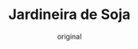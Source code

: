 ---
layout: post
layout-type: 1
title: "Jardineira de Soja"
description: "Guisado vegano reconfortante com nacos de soja, legumes e um toque de vinho tinto e especiarias"
keywords: "Guisado vegano, Nacos de soja, Guisado de legumes, Receita vegana saudável, Guisado com vinho tinto, Prato principal vegano, Legumes com soja, Guisado sem carne, Refeição vegana reconfortante, Cozinha plant-based"
permalink: /jardineira-de-soja/
type: ["Almoço/Jantar"]
image: "/assets/img/"
serve: 4 refeições
diet: ["s-frutos-secos","s-gluten"]
time-total: 50
time-prepar: 15
time-confe: 35
calorias: 237.5
proteinas: 15
lipidos: 7.5
hidratos: 30
author: original
new:
ingredients:
    - 120 gr | de Nacos de Soja
    - 1 c.sopa | de Sumo de Limão
    - 5 folhas | de Louro
    - 2 c.sopa | de Azeite
    - 1 | Cebola grande
    - 3 dentes | de Alho
    - 0.5 copo | de Vinho Tinto
    - 400 ml | de Molho de Tomate caseiro (ou tomate triturado enlatado)
    - 3 Batatas (descascadas e cortadas em cubos pequenos)
    - 2 Cenouras (cortadas em meias-rodelas)
    - 1 chávena | de Ervilhas
    - 1 c.chá | de Pimenta Preta
    - 1 c.chá | de Piri-piri
    - 2 c.chá | de Mostarda Dijon
    - ⁠1 c.chá | de Massa de Pimentão
    - 1 c.sopa | de Cominhos moídos
    - 1 c.sopa | de Alho em pó
    - 1 c.chá | de Paprika
    - "| Sal q.b."
    - "| Água q.b."
instructions:
    - Colocar os nacos de soja numa tigela, cobrir com água a ferver, adicionar o sumo de limão e 2 folhas de louro e deixar hidratar por alguns minutos. Após esse tempo, escorrer a soja e espremer bem para tirar toda água absorvida.
    - Aquecer o azeite numa panela, juntar a cebola cortada em meias-luas e refogar até dourar.
    - Adicionar o alho picado, os nacos de soja escorridos e 3 folhas de louro, misturar bem e deixar dourar, mexendo frequentemente para evitar que cole.
    - Regar com o vinho tinto e deixar o álcool evaporar.
    - Enquanto isso, descascar as batatas e cortar em cubos pequenos e cortar as cenouras em meias-rodelas.
    - Adicionar o molho de tomate à panela, completar com água até cobrir, deixar ferver e juntar as batatas e as cenouras. 
    - Temperar com sal, pimenta preta, piri-piri, mostarda Dijon, massa de pimentão, cominhos moídos, alho em pó e paprika. Misturar bem e tapar a panela. Cozinhar em lume brando por cerca de 30 minutos, verificando o ponto de cozedura das batatas e das cenouras, e ajustar os temperos se necessário.
    - Quando os legumes estiverem cozidos, juntar as ervilhas à panela e cozinhar por mais 5 minutos. Servir quente.  
notes:
    - 
---